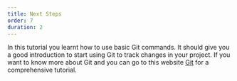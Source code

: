 ```yaml
---
title: Next Steps
order: 7
duration: 2
---
```


In this tutorial you learnt how to use basic Git commands. It should give you a good introduction to start using Git to track changes in your project. If you want to know more about Git and you can go to this website [Git](https://www.atlassian.com/git) for a comprehensive tutorial.
